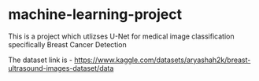 # machine-learning-project

This is a project which utlizses U-Net for medical image classification specifically Breast Cancer Detection

The dataset link is - https://www.kaggle.com/datasets/aryashah2k/breast-ultrasound-images-dataset/data
